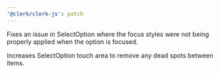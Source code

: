 ```yaml
---
'@clerk/clerk-js': patch
---
```


Fixes an issue in SelectOption where the focus styles were not being properly applied when the option is focused.

Increases SelectOption touch area to remove any dead spots between items.
